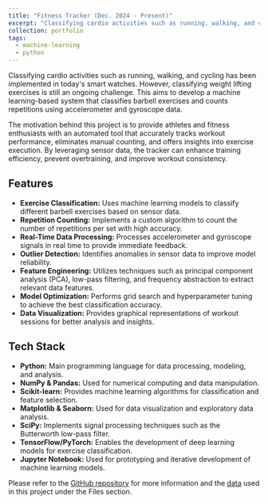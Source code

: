 ```yaml
---
title: "Fitness Tracker (Dec. 2024 - Present)"
excerpt: "Classifying cardio activities such as running, walking, and cycling has been implemented in today's smart watches. However, classifying weight lifting exercises is still an ongoing challenge. This aims to develop a machine learning-based system that classifies barbell exercises and counts repetitions using accelerometer and gyroscope data."
collection: portfolio
tags:
  - machine-learning
  - python
---
```


Classifying cardio activities such as running, walking, and cycling has been implemented in today's smart watches. However, classifying weight lifting exercises is still an ongoing challenge. This aims to develop a machine learning-based system that classifies barbell exercises and counts repetitions using accelerometer and gyroscope data. 

The motivation behind this project is to provide athletes and fitness enthusiasts with an automated tool that accurately tracks workout performance, eliminates manual counting, and offers insights into exercise execution. By leveraging sensor data, the tracker can enhance training efficiency, prevent overtraining, and improve workout consistency.

## Features
* **Exercise Classification:** Uses machine learning models to classify different barbell exercises based on sensor data.
* **Repetition Counting:** Implements a custom algorithm to count the number of repetitions per set with high accuracy.
* **Real-Time Data Processing:** Processes accelerometer and gyroscope signals in real time to provide immediate feedback.
* **Outlier Detection:** Identifies anomalies in sensor data to improve model reliability.
* **Feature Engineering:** Utilizes techniques such as principal component analysis (PCA), low-pass filtering, and frequency abstraction to extract relevant data features.
* **Model Optimization:** Performs grid search and hyperparameter tuning to achieve the best classification accuracy.
* **Data Visualization:** Provides graphical representations of workout sessions for better analysis and insights.

## Tech Stack
* **Python:** Main programming language for data processing, modeling, and analysis.
* **NumPy & Pandas:** Used for numerical computing and data manipulation.
* **Scikit-learn:** Provides machine learning algorithms for classification and feature selection.
* **Matplotlib & Seaborn:** Used for data visualization and exploratory data analysis.
* **SciPy:** Implements signal processing techniques such as the Butterworth low-pass filter.
* **TensorFlow/PyTorch:** Enables the development of deep learning models for exercise classification.
* **Jupyter Notebook:** Used for prototyping and iterative development of machine learning models.

Please refer to the [GitHub repository](https://github.com/lee-hanhee/FitnessTracker) for more information and the [data](https://docs.datalumina.io/s1eFpcdtbvRTMb) used in this project under the Files section. 

